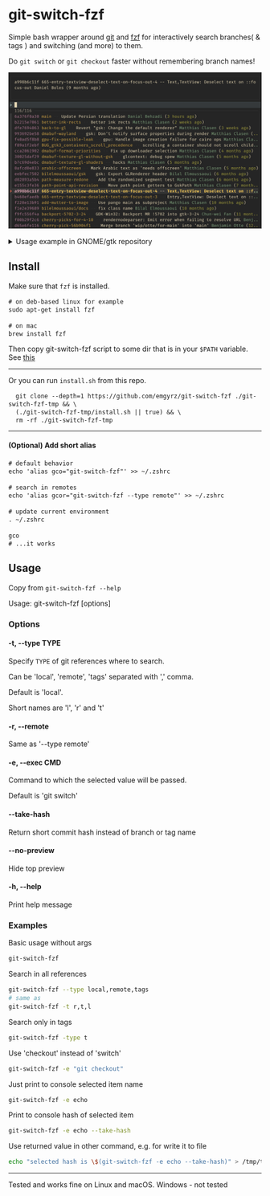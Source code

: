# git-switch-fzf

Simple bash wrapper around [git](https://github.com/git/git) and [fzf](https://github.com/junegunn/fzf) 
for interactively search branches( & tags ) and switching (and more) to them. 

Do `git switch` or `git checkout` faster without remembering branch names!


![screenshot](./img/screenshot.png "screenshot")
<details>
  <summary>Usage example in GNOME/gtk repository</summary>
  <video width="640" src="https://github.com/emgyrz/git-switch-fzf/assets/12197614/647f8f8e-926d-49e9-ad3e-0c4a8f11d7b8"></video>  
</details>


## Install

Make sure that `fzf` is installed.
```shell
# on deb-based linux for example
sudo apt-get install fzf

# on mac
brew install fzf
```

Then copy git-switch-fzf script to some dir that is in your `$PATH` variable. See [this](https://stackoverflow.com/a/20054809)

___

Or you can run `install.sh` from this repo.

```shell
  git clone --depth=1 https://github.com/emgyrz/git-switch-fzf ./git-switch-fzf-tmp && \
  (./git-switch-fzf-tmp/install.sh || true) && \
  rm -rf ./git-switch-fzf-tmp
```
___

#### (Optional) Add short alias
```shell
# default behavior
echo 'alias gco="git-switch-fzf"' >> ~/.zshrc

# search in remotes
echo 'alias gcor="git-switch-fzf --type remote"' >> ~/.zshrc 

# update current environment
. ~/.zshrc

gco 
# ...it works
```


## Usage

Copy from `git-switch-fzf --help`

Usage: git-switch-fzf [options]

### Options

#### -t, --type TYPE     
Specify `TYPE` of git references where to search. 

Can be 'local', 'remote', 'tags' separated with ',' comma. 

Default is 'local'. 

Short names are 'l', 'r' and 't'
  
#### -r, --remote
Same as '--type remote'
  
#### -e, --exec CMD
Command to which the selected value will be passed. 

Default is 'git switch'
  
#### --take-hash
Return short commit hash instead of branch or tag name
   
#### --no-preview
Hide top preview
  
#### -h, --help
Print help message
  
### Examples

Basic usage without args
```sh
git-switch-fzf
```

Search in all references
```sh
git-switch-fzf --type local,remote,tags
# same as 
git-switch-fzf -t r,t,l
```
  
Search only in tags
```sh
git-switch-fzf -type t
```

Use 'checkout' instead of 'switch' 
```sh
git-switch-fzf -e "git checkout"
```

Just print to console selected item name
```sh
git-switch-fzf -e echo
```

Print to console hash of selected item
```sh
git-switch-fzf -e echo --take-hash
```

Use returned value in other command, e.g. for write it to file
```sh
echo "selected hash is \$(git-switch-fzf -e echo --take-hash)" > /tmp/test
```
  
___
Tested and works fine on Linux and macOS. Windows - not tested

